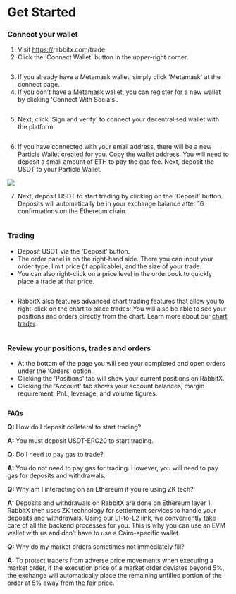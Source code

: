 # Get Started

### **Connect your wallet**

1. Visit [https://](https://testnet.rabbitx.io)rabbitx.com/trade
2. Click the 'Connect Wallet' button in the upper-right corner.

<div align="left"><figure><img src=".gitbook/assets/image (1) (1).png" alt=""><figcaption></figcaption></figure></div>

3. If you already have a Metamask wallet, simply click 'Metamask' at the connect page.
4. If you don’t have a Metamask wallet, you can register for a new wallet by clicking 'Connect With Socials'.

<div align="left"><figure><img src=".gitbook/assets/image (2) (1).png" alt=""><figcaption></figcaption></figure></div>

5. Next, click 'Sign and verify' to connect your decentralised wallet with the platform.

<div align="left"><figure><img src=".gitbook/assets/image (3).png" alt=""><figcaption></figcaption></figure></div>

6. If you have connected with your email address, there will be a new Particle Wallet created for you. Copy the wallet address. You will need to deposit a small amount of ETH to pay the gas fee. Next, deposit the USDT to your Particle Wallet.

![](https://lh7-us.googleusercontent.com/YVoNKn5C5R4vxfPMo4DaJEUbzc-IH1FKbrfnUabldXYmg4kdM0Xoa8yBx8rOCXS0nW35KAU4e3wwEQnxaybgZGW_bfAckFhl_dCrlsLGw4ip7laWTiG1_A399hStPYFPcep3Fi7p0gGOxSnaQePR8V0)

7. Next, deposit USDT to start trading by clicking on the 'Deposit' button. Deposits will automatically be in your exchange balance after 16 confirmations on the Ethereum chain.

<div align="left"><figure><img src=".gitbook/assets/image (4).png" alt=""><figcaption></figcaption></figure></div>

### **Trading**

* Deposit USDT via the 'Deposit' button.
* The order panel is on the right-hand side. There you can input your order type, limit price (if applicable), and the size of your trade.
* You can also right-click on a price level in the orderbook to quickly place a trade at that price.&#x20;

<div align="left"><figure><img src=".gitbook/assets/image (5).png" alt=""><figcaption></figcaption></figure></div>

* RabbitX also features advanced chart trading features that allow you to right-click on the chart to place trades! You will also be able to see your positions and orders directly from the chart. Learn more about our [chart trader](chart-trader.md).

<figure><img src=".gitbook/assets/image (27).png" alt=""><figcaption></figcaption></figure>

### **Review your positions, trades and orders**

* At the bottom of the page you will see your completed and open orders under the 'Orders' option.
* Clicking the 'Positions' tab will show your current positions on RabbitX.
* Clicking the 'Account' tab shows your account balances, margin requirement, PnL, leverage, and volume figures.

<figure><img src=".gitbook/assets/image (6).png" alt=""><figcaption></figcaption></figure>

**FAQs**

**Q:** How do I deposit collateral to start trading?

**A:** You must deposit USDT-ERC20 to start trading.

**Q:** Do I need to pay gas to trade?

**A:** You do not need to pay gas for trading. However, you will need to pay gas for deposits and withdrawals.

**Q:** Why am I interacting on an Ethereum if you’re using ZK tech?

**A:** Deposits and withdrawals on RabbitX are done on Ethereum layer 1. RabbitX then uses ZK technology for settlement services to handle your deposits and withdrawals. Using our L1-to-L2 link, we conveniently take care of all the backend processes for you. This is why you can use an EVM wallet with us and don’t have to use a Cairo-specific wallet.&#x20;

**Q:** Why do my market orders sometimes not immediately fill?

**A:** To protect traders from adverse price movements when executing a market order, if the execution price of a market order deviates beyond 5%, the exchange will automatically place the remaining unfilled portion of the order at 5% away from the fair price.
